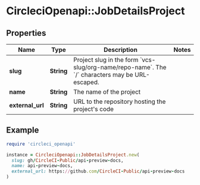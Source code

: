 # CircleciOpenapi::JobDetailsProject

## Properties

| Name | Type | Description | Notes |
| ---- | ---- | ----------- | ----- |
| **slug** | **String** | Project slug in the form &#x60;vcs-slug/org-name/repo-name&#x60;. The &#x60;/&#x60; characters may be URL-escaped. |  |
| **name** | **String** | The name of the project |  |
| **external_url** | **String** | URL to the repository hosting the project&#39;s code |  |

## Example

```ruby
require 'circleci_openapi'

instance = CircleciOpenapi::JobDetailsProject.new(
  slug: gh/CircleCI-Public/api-preview-docs,
  name: api-preview-docs,
  external_url: https://github.com/CircleCI-Public/api-preview-docs
)
```

